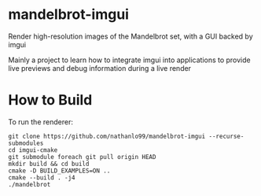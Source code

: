 # mandelbrot-imgui

Render high-resolution images of the Mandelbrot set, with a GUI backed by imgui

Mainly a project to learn how to integrate imgui into applications to provide
live previews and debug information during a live render

# How to Build

To run the renderer:
```
git clone https://github.com/nathanlo99/mandelbrot-imgui --recurse-submodules
cd imgui-cmake
git submodule foreach git pull origin HEAD
mkdir build && cd build
cmake -D BUILD_EXAMPLES=ON ..
cmake --build . -j4
./mandelbrot
```
